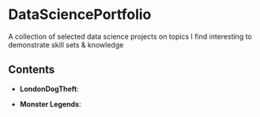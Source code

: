 # DataSciencePortfolio
A collection of selected data science projects on topics I find interesting to demonstrate skill sets & knowledge

## Contents
- **LondonDogTheft**: 

- **Monster Legends**: 
